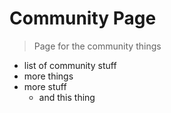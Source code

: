 # Community Page

> Page for the community things

- list of community stuff
- more things
- more stuff
  - and this thing

